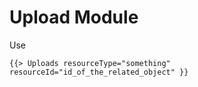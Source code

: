 Upload Module
==========================

Use
```
{{> Uploads resourceType="something" resourceId="id_of_the_related_object" }}
```